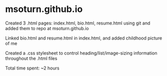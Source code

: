 # msoturn.github.io

Created 3 .html pages: index.html, bio.html, resume.html using git and added them to repo at msoturn.github.io

Linked bio.html and resume.html in index.html, and added childhood picture of me

Created a .css stylesheet to control heading/list/image-sizing information throughout the .html files

Total time spent: ~2 hours